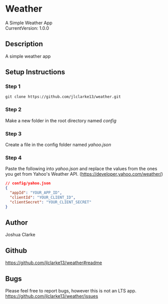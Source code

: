 # Weather
A Simple Weather App\
CurrentVersion: 1.0.0

## Description
A simple weather app

## Setup Instructions
### Step 1
```
git clone https://github.com/jlclarke13/weather.git 
```

### Step 2
Make a new folder in the root directory named *config*

### Step 3
Create a file in the config folder named *yahoo.json*

### Step 4
Paste the following into *yahoo.json* and replace the values from the ones you get from Yahoo's Weather API. (https://developer.yahoo.com/weather/)
```json
// config/yahoo.json
{
  "appId": "YOUR_APP_ID",
  "clientId": "YOUR_CLIENT_ID",
  "clientSecret": "YOUR_CLIENT_SECRET"
}
```

## Author
Joshua Clarke

## Github
https://github.com/jlclarke13/weather#readme

## Bugs
Please feel free to report bugs, however this is not an LTS app.\
https://github.com/jlclarke13/weather/issues
